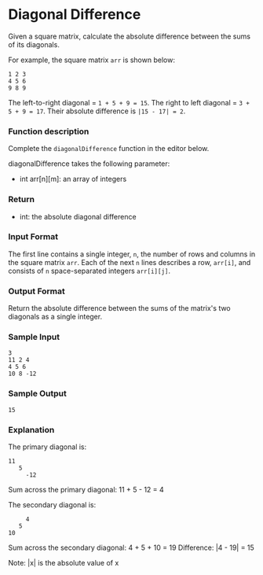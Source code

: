 # Diagonal Difference

Given a square matrix, calculate the absolute difference between the sums of its diagonals.

For example, the square matrix `arr` is shown below:
````
1 2 3
4 5 6
9 8 9
````
The left-to-right diagonal = `1 + 5 + 9 = 15`. The right to left diagonal = `3 + 5 + 9 = 17`. Their absolute difference is `|15 - 17| = 2`.

### Function description

Complete the `diagonalDifference` function in the editor below.

diagonalDifference takes the following parameter:

- int arr[n][m]: an array of integers

### Return

- int: the absolute diagonal difference

### Input Format

The first line contains a single integer, `n`, the number of rows and columns in the square matrix `arr`.
Each of the next `n` lines describes a row, `arr[i]`, and consists of `n` space-separated integers `arr[i][j]`.

### Output Format

Return the absolute difference between the sums of the matrix's two diagonals as a single integer.

### Sample Input
````
3
11 2 4
4 5 6
10 8 -12
````
### Sample Output
````
15
````
### Explanation

The primary diagonal is:
````
11
   5
     -12
````
Sum across the primary diagonal: 11 + 5 - 12 = 4

The secondary diagonal is:
````
     4
   5
10
````
Sum across the secondary diagonal: 4 + 5 + 10 = 19
Difference: |4 - 19| = 15

Note: |x| is the absolute value of x